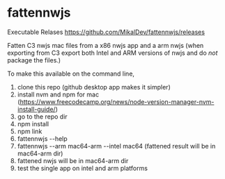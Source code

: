# fattennwjs
Executable Relases
https://github.com/MikalDev/fattennwjs/releases

 Fatten C3 nwjs mac files from a x86 nwjs app and a arm nwjs (when exporting from C3 export both Intel and ARM versions of nwjs and do _not_ package the files.)

 To make this available on the command line,
 
 1. clone this repo (github desktop app makes it simpler)
 2. install nvm and npm for mac (https://www.freecodecamp.org/news/node-version-manager-nvm-install-guide/)
 3. go to the repo dir
 4. npm install
 5. npm link
 6. fattennwjs --help
 7. fattennwjs --arm mac64-arm --intel mac64 (fattened result will be in mac64-arm dir)
 8. fattened nwjs will be in mac64-arm dir
 9. test the single app on intel and arm platforms

 
